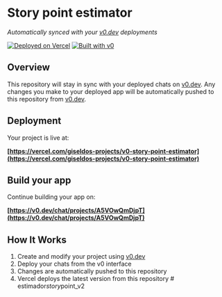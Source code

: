 # Story point estimator

*Automatically synced with your [v0.dev](https://v0.dev) deployments*

[![Deployed on Vercel](https://img.shields.io/badge/Deployed%20on-Vercel-black?style=for-the-badge&logo=vercel)](https://vercel.com/giseldos-projects/v0-story-point-estimator)
[![Built with v0](https://img.shields.io/badge/Built%20with-v0.dev-black?style=for-the-badge)](https://v0.dev/chat/projects/A5VOwQmDjpT)

## Overview

This repository will stay in sync with your deployed chats on [v0.dev](https://v0.dev).
Any changes you make to your deployed app will be automatically pushed to this repository from [v0.dev](https://v0.dev).

## Deployment

Your project is live at:

**[https://vercel.com/giseldos-projects/v0-story-point-estimator](https://vercel.com/giseldos-projects/v0-story-point-estimator)**

## Build your app

Continue building your app on:

**[https://v0.dev/chat/projects/A5VOwQmDjpT](https://v0.dev/chat/projects/A5VOwQmDjpT)**

## How It Works

1. Create and modify your project using [v0.dev](https://v0.dev)
2. Deploy your chats from the v0 interface
3. Changes are automatically pushed to this repository
4. Vercel deploys the latest version from this repository
#   e s t i m a d o r _ s t o r y _ p o i n t _ v 2  
 